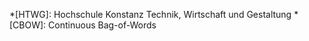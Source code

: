 <!-- markdownlint-disable MD041 -->
*[HTWG]: Hochschule Konstanz Technik, Wirtschaft und Gestaltung
*[CBOW]: Continuous Bag-of-Words
